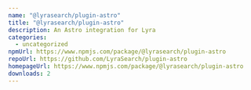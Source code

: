 ```yaml
---
name: "@lyrasearch/plugin-astro"
title: "@lyrasearch/plugin-astro"
description: An Astro integration for Lyra
categories:
  - uncategorized
npmUrl: https://www.npmjs.com/package/@lyrasearch/plugin-astro
repoUrl: https://github.com/LyraSearch/plugin-astro
homepageUrl: https://www.npmjs.com/package/@lyrasearch/plugin-astro
downloads: 2
---
```

